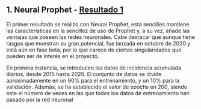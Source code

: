 ## 1. Neural Prophet - [Resultado 1](https://github.com/JJ-team-2021/Modelos-de-Caja-Negra/tree/main/Resultado_1) 
El primer resultado se realizo con Neural Prophet, esta sencilles mantiene las características en la sencillez de 
uso de Prophet y, a su vez, añade las ventajas que poseen las redes neuronales. Cabe destacar que aunque tiene rasgos que
muestran su gran potencial, fue lanzada en octubre de 2020 y está aún en fase beta, por lo que carece de ciertas singularidades
que pueden ser de interés en el proyecto. 

En primera instancia, se introducen los datos de incidencia acumulada diarios, desde 2015 hasta 2020. El conjunto de datos se divide
aproximadamente en un 90% para el entrenamiento, y un 10% para la validación. Además, se ha establecido el valor de epochs en 200, siendo
este el número de veces en las que todos los datos de entrenamiento han pasado por la red neuronal 
